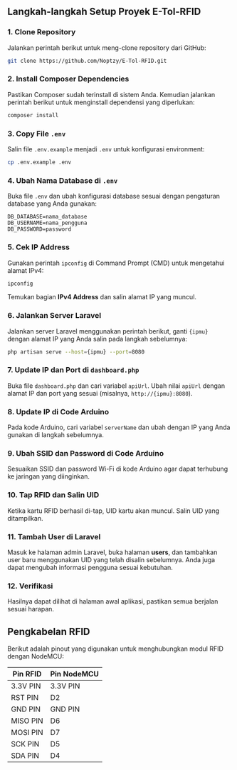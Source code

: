 ## Langkah-langkah Setup Proyek E-Tol-RFID

### 1. **Clone Repository**
   Jalankan perintah berikut untuk meng-clone repository dari GitHub:
   ```bash
   git clone https://github.com/Noptzy/E-Tol-RFID.git
   ```

### 2. **Install Composer Dependencies**
   Pastikan Composer sudah terinstall di sistem Anda. Kemudian jalankan perintah berikut untuk menginstall dependensi yang diperlukan:
   ```bash
   composer install
   ```

### 3. **Copy File `.env`**
   Salin file `.env.example` menjadi `.env` untuk konfigurasi environment:
   ```bash
   cp .env.example .env
   ```

### 4. **Ubah Nama Database di `.env`**
   Buka file `.env` dan ubah konfigurasi database sesuai dengan pengaturan database yang Anda gunakan:
   ```env
   DB_DATABASE=nama_database
   DB_USERNAME=nama_pengguna
   DB_PASSWORD=password
   ```

### 5. **Cek IP Address**
   Gunakan perintah `ipconfig` di Command Prompt (CMD) untuk mengetahui alamat IPv4:
   ```bash
   ipconfig
   ```
   Temukan bagian **IPv4 Address** dan salin alamat IP yang muncul.

### 6. **Jalankan Server Laravel**
   Jalankan server Laravel menggunakan perintah berikut, ganti `{ipmu}` dengan alamat IP yang Anda salin pada langkah sebelumnya:
   ```bash
   php artisan serve --host={ipmu} --port=8080
   ```

### 7. **Update IP dan Port di `dashboard.php`**
   Buka file `dashboard.php` dan cari variabel `apiUrl`. Ubah nilai `apiUrl` dengan alamat IP dan port yang sesuai (misalnya, `http://{ipmu}:8080`).

### 8. **Update IP di Code Arduino**
   Pada kode Arduino, cari variabel `serverName` dan ubah dengan IP yang Anda gunakan di langkah sebelumnya.

### 9. **Ubah SSID dan Password di Code Arduino**
   Sesuaikan SSID dan password Wi-Fi di kode Arduino agar dapat terhubung ke jaringan yang diinginkan.

### 10. **Tap RFID dan Salin UID**
   Ketika kartu RFID berhasil di-tap, UID kartu akan muncul. Salin UID yang ditampilkan.

### 11. **Tambah User di Laravel**
   Masuk ke halaman admin Laravel, buka halaman **users**, dan tambahkan user baru menggunakan UID yang telah disalin sebelumnya. Anda juga dapat mengubah informasi pengguna sesuai kebutuhan.

### 12. **Verifikasi**
   Hasilnya dapat dilihat di halaman awal aplikasi, pastikan semua berjalan sesuai harapan.

## Pengkabelan RFID

Berikut adalah pinout yang digunakan untuk menghubungkan modul RFID dengan NodeMCU:

| **Pin RFID** | **Pin NodeMCU** |
|--------------|-----------------|
| 3.3V PIN     | 3.3V PIN        |
| RST PIN      | D2              |
| GND PIN      | GND PIN         |
| MISO PIN     | D6              |
| MOSI PIN     | D7              |
| SCK PIN      | D5              |
| SDA PIN      | D4              |

